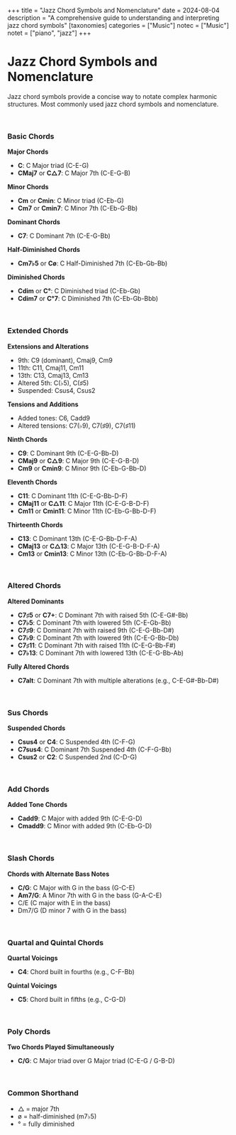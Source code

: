 +++
title = "Jazz Chord Symbols and Nomenclature"
date = 2024-08-04
description = "A comprehensive guide to understanding and interpreting jazz chord symbols"
[taxonomies]
categories = ["Music"]
notec = ["Music"]
notet = ["piano", "jazz"]
+++

# **Jazz Chord Symbols and Nomenclature**


Jazz chord symbols provide a concise way to notate complex harmonic structures. Most commonly used jazz chord symbols and nomenclature.

<br>

### Basic Chords
**Major Chords**
- **C**: C Major triad (C-E-G)
- **CMaj7** or **C△7**: C Major 7th (C-E-G-B)

**Minor Chords**
- **Cm** or **Cmin**: C Minor triad (C-Eb-G)
- **Cm7** or **Cmin7**: C Minor 7th (C-Eb-G-Bb)

**Dominant Chords**
- **C7**: C Dominant 7th (C-E-G-Bb)

**Half-Diminished Chords**
- **Cm7♭5** or **Cø**: C Half-Diminished 7th (C-Eb-Gb-Bb)

**Diminished Chords**
- **Cdim** or **C°**: C Diminished triad (C-Eb-Gb)
- **Cdim7** or **C°7**: C Diminished 7th (C-Eb-Gb-Bbb)

<br>

### Extended Chords
**Extensions and Alterations**
- 9th: C9 (dominant), Cmaj9, Cm9
- 11th: C11, Cmaj11, Cm11
- 13th: C13, Cmaj13, Cm13
- Altered 5th: C(♭5), C(♯5)
- Suspended: Csus4, Csus2


**Tensions and Additions**
- Added tones: C6, Cadd9
- Altered tensions: C7(♭9), C7(♯9), C7(♯11)


**Ninth Chords**
- **C9**: C Dominant 9th (C-E-G-Bb-D)
- **CMaj9** or **C△9**: C Major 9th (C-E-G-B-D)
- **Cm9** or **Cmin9**: C Minor 9th (C-Eb-G-Bb-D)

**Eleventh Chords**
- **C11**: C Dominant 11th (C-E-G-Bb-D-F)
- **CMaj11** or **C△11**: C Major 11th (C-E-G-B-D-F)
- **Cm11** or **Cmin11**: C Minor 11th (C-Eb-G-Bb-D-F)

**Thirteenth Chords**
- **C13**: C Dominant 13th (C-E-G-Bb-D-F-A)
- **CMaj13** or **C△13**: C Major 13th (C-E-G-B-D-F-A)
- **Cm13** or **Cmin13**: C Minor 13th (C-Eb-G-Bb-D-F-A)

<br>

### Altered Chords
**Altered Dominants**
- **C7♯5** or **C7+**: C Dominant 7th with raised 5th (C-E-G#-Bb)
- **C7♭5**: C Dominant 7th with lowered 5th (C-E-Gb-Bb)
- **C7♯9**: C Dominant 7th with raised 9th (C-E-G-Bb-D#)
- **C7♭9**: C Dominant 7th with lowered 9th (C-E-G-Bb-Db)
- **C7♯11**: C Dominant 7th with raised 11th (C-E-G-Bb-F#)
- **C7♭13**: C Dominant 7th with lowered 13th (C-E-G-Bb-Ab)

**Fully Altered Chords**
- **C7alt**: C Dominant 7th with multiple alterations (e.g., C-E-G#-Bb-D#)

<br>

### Sus Chords
**Suspended Chords**
- **Csus4** or **C4**: C Suspended 4th (C-F-G)
- **C7sus4**: C Dominant 7th Suspended 4th (C-F-G-Bb)
- **Csus2** or **C2**: C Suspended 2nd (C-D-G)

<br>

### Add Chords
**Added Tone Chords**
- **Cadd9**: C Major with added 9th (C-E-G-D)
- **Cmadd9**: C Minor with added 9th (C-Eb-G-D)

<br>

### Slash Chords
**Chords with Alternate Bass Notes**
- **C/G**: C Major with G in the bass (G-C-E)
- **Am7/G**: A Minor 7th with G in the bass (G-A-C-E)
- C/E (C major with E in the bass)
- Dm7/G (D minor 7 with G in the bass)

<br>

### Quartal and Quintal Chords
**Quartal Voicings**
- **C4**: Chord built in fourths (e.g., C-F-Bb)

**Quintal Voicings**
- **C5**: Chord built in fifths (e.g., C-G-D)

<br>

### Poly Chords
**Two Chords Played Simultaneously**
- **C/G**: C Major triad over G Major triad (C-E-G / G-B-D)

<br>

### **Common Shorthand**
- △ = major 7th
- ø = half-diminished (m7♭5)
- ° = fully diminished